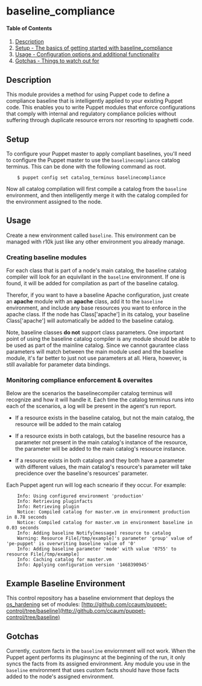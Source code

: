# baseline_compliance

#### Table of Contents

1. [Description](#description)
2. [Setup - The basics of getting started with baseline_compliance](#setup)
3. [Usage - Configuration options and additional functionality](#usage)
4. [Gotchas - Things to watch out for](#usage)

## Description

This module provides a method for using Puppet code to define a compliance
baseline that is intelligently applied to your existing Puppet code. This
enables you to write Puppet modules that enforce configurations that comply
with internal and regulatory compliance policies without suffering through
duplicate resource errors nor resorting to spaghetti code.

## Setup

To configure your Puppet master to apply compliant baselines, you'll need to
configure the Puppet master to use the `baselinecompliance` catalog terminus.
This can be done with the following command as root.

        $ puppet config set catalog_terminus baselinecompliance

Now all catalog compilation will first compile a catalog from the `baseline`
environment, and then intelligently merge it with the catalog compiled for 
the environment assigned to the node.

## Usage
        
Create a new environment called `baseline`. This environment can be managed
with r10k just like any other environment you already manage. 

### Creating baseline modules

For each class that is part of a node's main catalog, the baseline catalog
compiler will look for an equivilant in the `baseline` environment. If one is
found, it will be added for compilation as part of the baseline catalog.

Therefor, if you want to have a baseline Apache configuration, just create an
**apache** module with an **apache** class, add it to the `baseline`
environment, and include any base resources you want to enforce in the apache
class. If the node has Class['apache'] in its catalog, your baseline
Class['apache'] will automatically be added to the baseline catalog.

Note, baseline classes **do not** support class parameters.  One important
point of using the baseline catalog compiler is any module should be able to be
used as part of the mainline catalog. Since we cannot gaurantee class
parameters will match between the main module used and the baseline module,
it's far better to just not use parameters at all.  Hiera, however, is still
available for parameter data bindings.

### Monitoring compliance enforcement & overwites

Below are the scenarios the baselinecompiler catalog terminus will recognize
and how it will handle it. Each time the catalog terminus runs into each of the
scenarios, a log will be present in the agent's run report.

* If a resource exists in the baseline catalog, but not the main catalog, the
resource will be added to the main catalog

* If a resource exists in both catalogs, but the baseline resource has a parameter
not present in the main catalog's instance of the resource, the parameter will
be added to the main catalog's resource instance.

* If a resource exists in both catalogs and they both have a parameter with
different values, the main catalog's resource's parameter  will take precidence
over the baseline's resources' parameter.

Each Puppet agent run will log each scneario if they occur.  For example:

        Info: Using configured environment 'production'
        Info: Retrieving pluginfacts
        Info: Retrieving plugin
        Notice: Compiled catalog for master.vm in environment production in 8.78 seconds
        Notice: Compiled catalog for master.vm in environment baseline in 0.03 seconds
        Info: Adding baseline Notify[message] resource to catalog
        Warning: Resource File[/tmp/example]'s parameter 'group' value of 'pe-puppet' is overwriting baseline value of '0'
        Info: Adding baseline parameter 'mode' with value '0755' to resource File[/tmp/example]
        Info: Caching catalog for master.vm
        Info: Applying configuration version '1468390945'

## Example Baseline Environment

This control repository has a baseline enviornment that deploys the [os_hardening](https://forge.puppet.com/hardening) set of modules: [http://github.com/ccaum/puppet-control/tree/baseline](http://github.com/ccaum/puppet-control/tree/baseline)


## Gotchas

Currently, custom facts in the `baseline` enviornment will not work. When the
Puppet agent performs its pluginsync at the beginning of the run, it only syncs
the facts from its assigned environment. Any module you use in the `baseline`
environment that uses custom facts should have those facts added to the node's
assigned environment.
